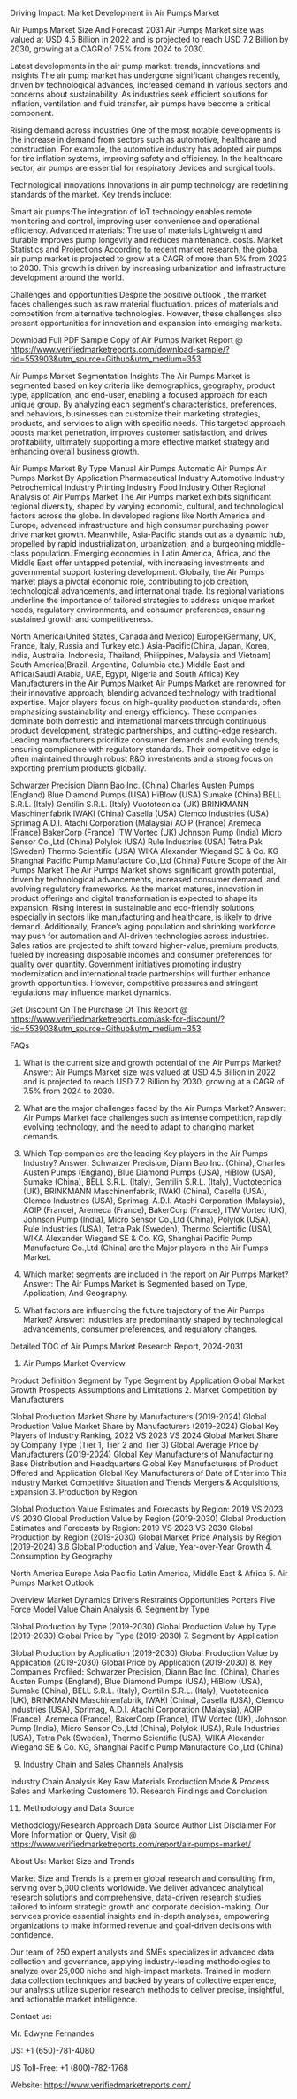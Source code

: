 Driving Impact: Market Development in Air Pumps Market


Air Pumps Market Size And Forecast 2031
Air Pumps Market size was valued at USD 4.5 Billion in 2022 and is projected to reach USD 7.2 Billion by 2030, growing at a CAGR of 7.5% from 2024 to 2030.

Latest developments in the air pump market: trends, innovations and insights
The air pump market has undergone significant changes recently, driven by technological advances, increased demand in various sectors and concerns about sustainability. As industries seek efficient solutions for inflation, ventilation and fluid transfer, air pumps have become a critical component.

Rising demand across industries
One of the most notable developments is the increase in demand from sectors such as automotive, healthcare and construction. For example, the automotive industry has adopted air pumps for tire inflation systems, improving safety and efficiency. In the healthcare sector, air pumps are essential for respiratory devices and surgical tools.

Technological innovations
Innovations in air pump technology are redefining standards of the market. Key trends include:

Smart air pumps:The integration of IoT technology enables remote monitoring and control, improving user convenience and operational efficiency.
Advanced materials: The use of materials Lightweight and durable improves pump longevity and reduces maintenance. costs.
Market Statistics and Projections
According to recent market research, the global air pump market is projected to grow at a CAGR of more than 5% from 2023 to 2030. This growth is driven by increasing urbanization and infrastructure development around the world.

Challenges and opportunities
Despite the positive outlook , the market faces challenges such as raw material fluctuation. prices of materials and competition from alternative technologies. However, these challenges also present opportunities for innovation and expansion into emerging markets.

Download Full PDF Sample Copy of Air Pumps Market Report @ https://www.verifiedmarketreports.com/download-sample/?rid=553903&utm_source=Github&utm_medium=353

Air Pumps Market Segmentation Insights
The Air Pumps Market is segmented based on key criteria like demographics, geography, product type, application, and end-user, enabling a focused approach for each unique group. By analyzing each segment's characteristics, preferences, and behaviors, businesses can customize their marketing strategies, products, and services to align with specific needs. This targeted approach boosts market penetration, improves customer satisfaction, and drives profitability, ultimately supporting a more effective market strategy and enhancing overall business growth.

Air Pumps Market By Type
Manual Air Pumps
Automatic Air Pumps
Air Pumps Market By Application
Pharmaceutical Industry
Automotive Industry
Petrochemical Industry
Printing Industry
Food Industry
Other
Regional Analysis of Air Pumps Market
The Air Pumps market exhibits significant regional diversity, shaped by varying economic, cultural, and technological factors across the globe. In developed regions like North America and Europe, advanced infrastructure and high consumer purchasing power drive market growth. Meanwhile, Asia-Pacific stands out as a dynamic hub, propelled by rapid industrialization, urbanization, and a burgeoning middle-class population. Emerging economies in Latin America, Africa, and the Middle East offer untapped potential, with increasing investments and governmental support fostering development. Globally, the Air Pumps market plays a pivotal economic role, contributing to job creation, technological advancements, and international trade. Its regional variations underline the importance of tailored strategies to address unique market needs, regulatory environments, and consumer preferences, ensuring sustained growth and competitiveness.

North America(United States, Canada and Mexico)
Europe(Germany, UK, France, Italy, Russia and Turkey etc.)
Asia-Pacific(China, Japan, Korea, India, Australia, Indonesia, Thailand, Philippines, Malaysia and Vietnam)
South America(Brazil, Argentina, Columbia etc.)
Middle East and Africa(Saudi Arabia, UAE, Egypt, Nigeria and South Africa)
Key Manufacturers in the Air Pumps Market
Air Pumps Market are renowned for their innovative approach, blending advanced technology with traditional expertise. Major players focus on high-quality production standards, often emphasizing sustainability and energy efficiency. These companies dominate both domestic and international markets through continuous product development, strategic partnerships, and cutting-edge research. Leading manufacturers prioritize consumer demands and evolving trends, ensuring compliance with regulatory standards. Their competitive edge is often maintained through robust R&D investments and a strong focus on exporting premium products globally.

Schwarzer Precision
Diann Bao Inc. (China)
Charles Austen Pumps (England)
Blue Diamond Pumps (USA)
HiBlow (USA)
Sumake (China)
BELL S.R.L. (Italy)
Gentilin S.R.L. (Italy)
Vuototecnica (UK)
BRINKMANN Maschinenfabrik
IWAKI (China)
Casella (USA)
Clemco Industries (USA)
Sprimag
A.D.I. Atachi Corporation (Malaysia)
AOIP (France)
Aremeca (France)
BakerCorp (France)
ITW Vortec (UK)
Johnson Pump (India)
Micro Sensor Co.,Ltd (China)
Polylok (USA)
Rule Industries (USA)
Tetra Pak (Sweden)
Thermo Scientific (USA)
WIKA Alexander Wiegand SE & Co. KG
Shanghai Pacific Pump Manufacture Co.,Ltd (China)
Future Scope of the Air Pumps Market
The Air Pumps Market shows significant growth potential, driven by technological advancements, increased consumer demand, and evolving regulatory frameworks. As the market matures, innovation in product offerings and digital transformation is expected to shape its expansion. Rising interest in sustainable and eco-friendly solutions, especially in sectors like manufacturing and healthcare, is likely to drive demand. Additionally, France’s aging population and shrinking workforce may push for automation and AI-driven technologies across industries. Sales ratios are projected to shift toward higher-value, premium products, fueled by increasing disposable incomes and consumer preferences for quality over quantity. Government initiatives promoting industry modernization and international trade partnerships will further enhance growth opportunities. However, competitive pressures and stringent regulations may influence market dynamics.

Get Discount On The Purchase Of This Report @ https://www.verifiedmarketreports.com/ask-for-discount/?rid=553903&utm_source=Github&utm_medium=353

FAQs
1. What is the current size and growth potential of the Air Pumps Market?
Answer: Air Pumps Market size was valued at USD 4.5 Billion in 2022 and is projected to reach USD 7.2 Billion by 2030, growing at a CAGR of 7.5% from 2024 to 2030.

2. What are the major challenges faced by the Air Pumps Market?
Answer: Air Pumps Market face challenges such as intense competition, rapidly evolving technology, and the need to adapt to changing market demands.

3. Which Top companies are the leading Key players in the Air Pumps Industry?
Answer: Schwarzer Precision, Diann Bao Inc. (China), Charles Austen Pumps (England), Blue Diamond Pumps (USA), HiBlow (USA), Sumake (China), BELL S.R.L. (Italy), Gentilin S.R.L. (Italy), Vuototecnica (UK), BRINKMANN Maschinenfabrik, IWAKI (China), Casella (USA), Clemco Industries (USA), Sprimag, A.D.I. Atachi Corporation (Malaysia), AOIP (France), Aremeca (France), BakerCorp (France), ITW Vortec (UK), Johnson Pump (India), Micro Sensor Co.,Ltd (China), Polylok (USA), Rule Industries (USA), Tetra Pak (Sweden), Thermo Scientific (USA), WIKA Alexander Wiegand SE & Co. KG, Shanghai Pacific Pump Manufacture Co.,Ltd (China) are the Major players in the Air Pumps Market.

4. Which market segments are included in the report on Air Pumps Market?
Answer: The Air Pumps Market is Segmented based on Type, Application, And Geography.

5. What factors are influencing the future trajectory of the Air Pumps Market?
Answer: Industries are predominantly shaped by technological advancements, consumer preferences, and regulatory changes.

Detailed TOC of Air Pumps Market Research Report, 2024-2031
1. Air Pumps Market Overview

Product Definition
Segment by Type
Segment by Application
Global Market Growth Prospects
Assumptions and Limitations
2. Market Competition by Manufacturers

Global Production Market Share by Manufacturers (2019-2024)
Global Production Value Market Share by Manufacturers (2019-2024)
Global Key Players of Industry Ranking, 2022 VS 2023 VS 2024
Global Market Share by Company Type (Tier 1, Tier 2 and Tier 3)
Global Average Price by Manufacturers (2019-2024)
Global Key Manufacturers of Manufacturing Base Distribution and Headquarters
Global Key Manufacturers of Product Offered and Application
Global Key Manufacturers of Date of Enter into This Industry
Market Competitive Situation and Trends
Mergers & Acquisitions, Expansion
3. Production by Region

Global Production Value Estimates and Forecasts by Region: 2019 VS 2023 VS 2030
Global Production Value by Region (2019-2030)
Global Production Estimates and Forecasts by Region: 2019 VS 2023 VS 2030
Global Production by Region (2019-2030)
Global Market Price Analysis by Region (2019-2024) 3.6 Global Production and Value, Year-over-Year Growth
4. Consumption by Geography

North America
Europe
Asia Pacific
Latin America, Middle East & Africa
5. Air Pumps Market Outlook

Overview
Market Dynamics
Drivers
Restraints
Opportunities
Porters Five Force Model
Value Chain Analysis 
6. Segment by Type

Global Production by Type (2019-2030)
Global Production Value by Type (2019-2030)
Global Price by Type (2019-2030)
7. Segment by Application

Global Production by Application (2019-2030)
Global Production Value by Application (2019-2030)
Global Price by Application (2019-2030)
8. Key Companies Profiled: Schwarzer Precision, Diann Bao Inc. (China), Charles Austen Pumps (England), Blue Diamond Pumps (USA), HiBlow (USA), Sumake (China), BELL S.R.L. (Italy), Gentilin S.R.L. (Italy), Vuototecnica (UK), BRINKMANN Maschinenfabrik, IWAKI (China), Casella (USA), Clemco Industries (USA), Sprimag, A.D.I. Atachi Corporation (Malaysia), AOIP (France), Aremeca (France), BakerCorp (France), ITW Vortec (UK), Johnson Pump (India), Micro Sensor Co.,Ltd (China), Polylok (USA), Rule Industries (USA), Tetra Pak (Sweden), Thermo Scientific (USA), WIKA Alexander Wiegand SE & Co. KG, Shanghai Pacific Pump Manufacture Co.,Ltd (China)

9. Industry Chain and Sales Channels Analysis

Industry Chain Analysis
Key Raw Materials
Production Mode & Process
Sales and Marketing
Customers
10. Research Findings and Conclusion

11. Methodology and Data Source

Methodology/Research Approach
Data Source
Author List
Disclaimer
For More Information or Query, Visit @ https://www.verifiedmarketreports.com/report/air-pumps-market/

About Us: Market Size and Trends

Market Size and Trends is a premier global research and consulting firm, serving over 5,000 clients worldwide. We deliver advanced analytical research solutions and comprehensive, data-driven research studies tailored to inform strategic growth and corporate decision-making. Our services provide essential insights and in-depth analyses, empowering organizations to make informed revenue and goal-driven decisions with confidence.

Our team of 250 expert analysts and SMEs specializes in advanced data collection and governance, applying industry-leading methodologies to analyze over 25,000 niche and high-impact markets. Trained in modern data collection techniques and backed by years of collective experience, our analysts utilize superior research methods to deliver precise, insightful, and actionable market intelligence.

Contact us:

Mr. Edwyne Fernandes

US: +1 (650)-781-4080

US Toll-Free: +1 (800)-782-1768

Website: https://www.verifiedmarketreports.com/
